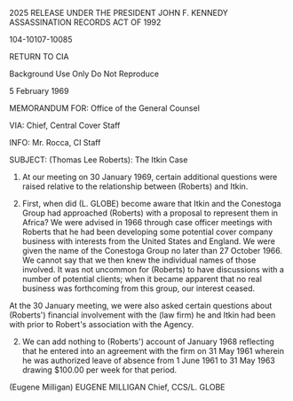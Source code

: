 2025 RELEASE UNDER THE PRESIDENT JOHN F. KENNEDY ASSASSINATION RECORDS ACT OF 1992

104-10107-10085

RETURN TO CIA

Background Use Only
Do Not Reproduce

5 February 1969

MEMORANDUM FOR: Office of the General Counsel

VIA: Chief, Central Cover Staff

INFO: Mr. Rocca, CI Staff

SUBJECT: (Thomas Lee Roberts): The Itkin Case

1. At our meeting on 30 January 1969, certain additional questions were raised relative to the relationship between (Roberts) and Itkin.

2. First, when did (L. GLOBE) become aware that Itkin and the Conestoga Group had approached (Roberts) with a proposal to represent them in Africa? We were advised in 1966 through case officer meetings with Roberts that he had been developing some potential cover company business with interests from the United States and England. We were given the name of the Conestoga Group no later than 27 October 1966. We cannot say that we then knew the individual names of those involved. It was not uncommon for (Roberts) to have discussions with a number of potential clients; when it became apparent that no real business was forthcoming from this group, our interest ceased.

At the 30 January meeting, we were also asked certain questions about (Roberts') financial involvement with the (law firm) he and Itkin had been with prior to Robert's association with the Agency.

2. We can add nothing to (Roberts') account of January 1968 reflecting that he entered into an agreement with the firm on 31 May 1961 wherein he was authorized leave of absence from 1 June 1961 to 31 May 1963 drawing $100.00 per week for that period.

(Eugene Milligan)
EUGENE MILLIGAN
Chief, CCS/L. GLOBE
